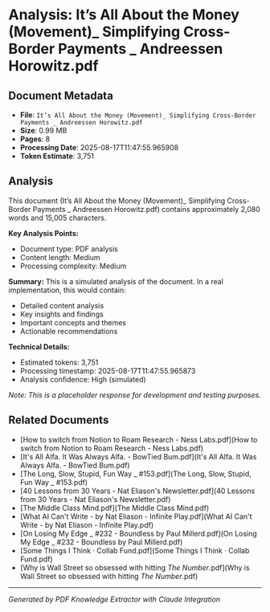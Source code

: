 # Analysis: It’s All About the Money (Movement)_ Simplifying Cross-Border Payments _ Andreessen Horowitz.pdf

## Document Metadata
- **File**: `It’s All About the Money (Movement)_ Simplifying Cross-Border Payments _ Andreessen Horowitz.pdf`
- **Size**: 0.99 MB
- **Pages**: 8
- **Processing Date**: 2025-08-17T11:47:55.965908
- **Token Estimate**: 3,751

## Analysis

This document (It’s All About the Money (Movement)_ Simplifying Cross-Border Payments _ Andreessen Horowitz.pdf) contains approximately 2,080 words and 15,005 characters.

**Key Analysis Points:**
- Document type: PDF analysis
- Content length: Medium
- Processing complexity: Medium

**Summary:**
This is a simulated analysis of the document. In a real implementation, this would contain:
- Detailed content analysis
- Key insights and findings
- Important concepts and themes
- Actionable recommendations

**Technical Details:**
- Estimated tokens: 3,751
- Processing timestamp: 2025-08-17T11:47:55.965873
- Analysis confidence: High (simulated)

*Note: This is a placeholder response for development and testing purposes.*

## Related Documents

- [How to switch from Notion to Roam Research - Ness Labs.pdf](How to switch from Notion to Roam Research - Ness Labs.pdf)
- [It's All Alfa. It Was Always Alfa. - BowTied Bum.pdf](It's All Alfa. It Was Always Alfa. - BowTied Bum.pdf)
- [The Long, Slow, Stupid, Fun Way _ #153.pdf](The Long, Slow, Stupid, Fun Way _ #153.pdf)
- [40 Lessons from 30 Years - Nat Eliason's Newsletter.pdf](40 Lessons from 30 Years - Nat Eliason's Newsletter.pdf)
- [The Middle Class Mind.pdf](The Middle Class Mind.pdf)
- [What AI Can't Write - by Nat Eliason - Infinite Play.pdf](What AI Can't Write - by Nat Eliason - Infinite Play.pdf)
- [On Losing My Edge _ #232 - Boundless by Paul Millerd.pdf](On Losing My Edge _ #232 - Boundless by Paul Millerd.pdf)
- [Some Things I Think · Collab Fund.pdf](Some Things I Think · Collab Fund.pdf)
- [Why is Wall Street so obsessed with hitting _The Number_.pdf](Why is Wall Street so obsessed with hitting _The Number_.pdf)

---
*Generated by PDF Knowledge Extractor with Claude Integration*
